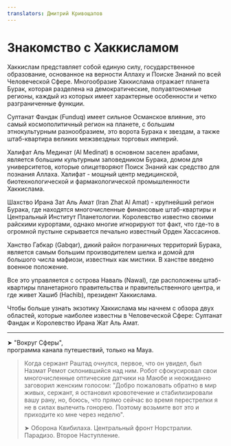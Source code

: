 ```yaml
---
translators: Дмитрий Кривощапов
---
```


# Знакомство с Хаккисламом

Хаккислам представляет собой единую силу, государственное образование, основанное на верности Аллаху и Поиске Знаний по всей Человеческой Сфере. Многообразие Хаккислама отражает планета Бурак, которая разделена на демократические, полуавтономные регионы, каждый из которых имеет характерные особенности и четко разграниченные функции.

Султанат Фандак \(Funduq\) имеет сильное Османское влияние, это самый космополитичный регион на планете, с большим этнокультурным разнообразием, это ворота Бурака к звездам, а также штаб-квартира великих межзвездных торговых империй.

Халифат Аль Мединат \(Al Medinat\) в основном заселен арабами, является большим культурным заповедником Бурака, домом для университетов, которые олицетворяют Поиск Знаний как средство для познания Аллаха. Халифат - мощный центр медицинской, биотехнологической и фармакологической промышленности Хаккислама.

Шахство Ирана Зат Аль Амат \(Iran Zhat Al Amat\) - крупнейший регион Бурака, где находятся многочисленные финансовые штаб-квартиры и Центральный Институт Планетологии. Королевство известно своими райскими курортами, однако многие игнорируют тот факт, что где-то в огромной пустыне скрывается печально известный Орден Хассасинов.

Ханство Габкар \(Gabqar\), дикий район пограничных территорий Бурака, является самым большим производителем шелка и домой для большого числа мафиози, известных как мистики. В ханстве введено военное положение.

Все это управляется с острова Наваль \(Nawal\), где расположены штаб-квартиры планетарного правительства и правительственного центра, и где живет Хашиб \(Hachib\), президент Хаккислама.

Чтобы больше узнать экзотику Хаккислама мы начнем с обзора двух областей, которые наиболее известны в Человеческой Сфере: Султанат Фандак и Королевство Ирана Жат Аль Амат.

---

➤ "Вокруг Сферы",  
программа канала путешествий, только на Maya.

> Когда сержант Раштад очнулся, первое, что он увидел, был Назмат Ремот склонившийся над ним. Робот сфокусировал свои многочисленные оптические датчики на Маюбе и неожиданно заговорил женским голосом: "Добро пожаловать обратно в мир живых, сержант, я остановил кровотечение и стабилизировали вашу рану, но, боюсь, что прямо сейчас во время перестрелки я не в силах вылечить гонорею. Поэтому возьмите вот это и приходите ко мне через неделю".
>
> ➤ Оборона Квибилаха. Центральный фронт Норстралии.  
> Парадизо. Второе Наступление.

# 

